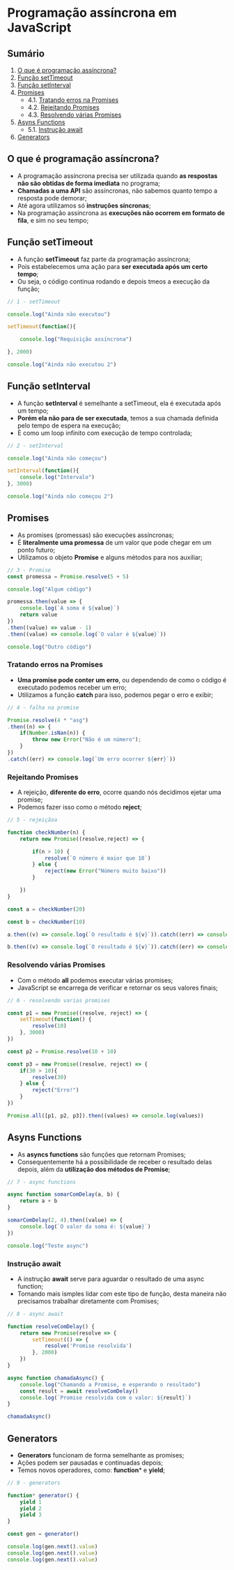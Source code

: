 # Programação assíncrona em JavaScript

## Sumário

1. [O que é programação assíncrona?](#o-que-é-programação-assíncrona)
2. [Função setTimeout](#função-settimeout)
3. [Função setInterval](#função-setinterval)
4. [Promises](#promises)
    - 4.1. [Tratando erros na Promises](#tratando-erros-na-promises)
    - 4.2. [Rejeitando Promises](#rejeitando-promises)
    - 4.3. [Resolvendo várias Promises](#resolvendo-várias-promises)
5. [Asyns Functions](#asyns-functions)
    - 5.1. [Instrução await](#instrução-await)
6. [Generators](#generators)

## O que é programação assíncrona?

- A programação assíncrona precisa ser utilizada quando **as respostas não são obtidas de forma imediata** no programa;
- **Chamadas a uma API** são assíncronas, não sabemos quanto tempo a resposta pode demorar;
- Até agora utilizamos só **instruções síncronas**;
- Na programação assíncrona as **execuções não ocorrem em formato de fila**, e sim no seu tempo;

## Função setTimeout

- A função **setTimeout** faz parte da programação assíncrona;
- Pois estabelecemos uma ação para **ser executada após um certo tempo**;
- Ou seja, o código continua rodando e depois tmeos a execução da função;

```js
// 1 - setTimeout

console.log("Ainda não executou")

setTimeout(function(){

    console.log("Requisição assíncrona")

}, 2000)

console.log("Ainda não executou 2")
```

## Função setInterval

- A função **setInterval** é semelhante a setTimeout, ela é executada após um tempo;
- **Porém ela não para de ser executada**, temos a sua chamada definida pelo tempo de espera na execução;
- È como um loop infinito com execução de tempo controlada;

```js
// 2 - setInterval

console.log("Ainda não começou")

setInterval(function(){
    console.log("Intervalo")
}, 3000)

console.log("Ainda não começou 2")
```

## Promises

- As promises (promessas) são execuções assíncronas;
- É **literalmente uma promessa** de um valor que pode chegar em um ponto futuro;
- Utilizamos o objeto **Promise** e alguns métodos para nos auxiliar;

```js
// 3 - Promise
const promessa = Promise.resolve(5 + 5)

console.log("Algum código")

promessa.then(value => {
    console.log(`A soma é ${value}`)
    return value
})
.then((value) => value - 1)
.then((value) => console.log(`O valor é ${value}`))

console.log("Outro código")
```

### Tratando erros na Promises

- **Uma promise pode conter um erro**, ou dependendo de como o código é executado podemos receber um erro;
- Utilizamos a função **catch** para isso, podemos pegar o erro e exibir;

```js
// 4 - falha na promise

Promise.resolve(4 * "asg")
.then((n) => {
    if(Number.isNan(n)) {
        throw new Error("Não é um número");
    }
})
.catch((err) => console.log(`Um erro ocorrer ${err}`))
```

### Rejeitando Promises

- A rejeição, **diferente do erro**, ocorre quando nós decidimos ejetar uma promise;
- Podemos fazer isso como o método **reject**;

```js
// 5 - rejeiçãoa

function checkNumber(n) {
    return new Promise((resolve,reject) => {

        if(n > 10) {
            resolve(`O número é maior que 10`)
        } else {
            reject(new Error("Número muito baixo"))
        }

    })
}

const a = checkNumber(20)

const b = checkNumber(10)

a.then((v) => console.log(`O resultado é ${v}`)).catch((err) => console.log(`Um erro ocorreu ${err}`))

b.then((v) => console.log(`O resultado é ${v}`)).catch((err) => console.log(`Um erro ocorreu ${err}`))
```

### Resolvendo várias Promises

- Com o método **all** podemos executar várias promises;
- JavaScript se encarrega de verificar e retornar os seus valores finais;

```js
// 6 - resolvendo varias promises

const p1 = new Promise((resolve, reject) => {
    setTimeout(function() {
        resolve(10)
    }, 3000)
})

const p2 = Promise.resolve(10 + 10)

const p3 = new Promise((resolve, reject) => {
    if(30 > 10){
        resolve(30)
    } else {
        reject("Erro!")
    }
})

Promise.all([p1, p2, p3]).then((values) => console.log(values))
```

## Asyns Functions

- As **asyncs functions** são funções que retornam Promises;
- Consequentemente há a possibilidade de receber o resultado delas depois, além da **utilização dos métodos de Promise**;

```js
// 7 - async functions

async function somarComDelay(a, b) {
    return a + b
}

somarComDelay(2, 4).then((value) => {
    console.log(`O valor da soma é: ${value}`)
})

console.log("Teste async")
```

### Instrução await

- A instrução **await** serve para aguardar o resultado de uma async function;
- Tornando mais ismples lidar com este tipo de função, desta maneira não precisamos trabalhar diretamente com Promises;

```js
// 8 - async await

function resolveComDelay() {
    return new Promise(resolve => {
        setTimeout(() => {
            resolve('Promise resolvida')
        }, 2000)
    })
}

async function chamadaAsync() {
    console.log("Chamando a Promise, e esperando o resultado")
    const result = await resolveComDelay()
    console.log(`Promise resolvida com o valor: ${result}`)
}

chamadaAsync()
```

## Generators

- **Generators** funcionam de forma semelhante as promises;
- Ações podem ser pausadas e continuadas depois;
- Temos novos operadores, como: **function*** e **yield**;

```js
// 9 - generators

function* generator() {
    yield 1
    yield 2
    yield 3
}

const gen = generator()

console.log(gen.next().value)
console.log(gen.next().value)
console.log(gen.next().value)
```